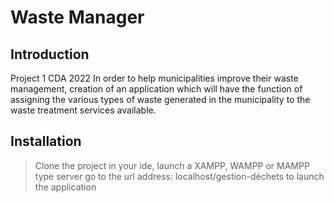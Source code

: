 # Waste Manager

## Introduction

Project 1 CDA 2022
In order to help municipalities improve their waste management, creation of an application which will have the function of assigning the various types of waste generated in the municipality to the waste treatment services available.

## Installation

> Clone the project in your ide,
> launch a XAMPP, WAMPP or MAMPP type server
> go to the url address: localhost/gestion-déchets to launch the application